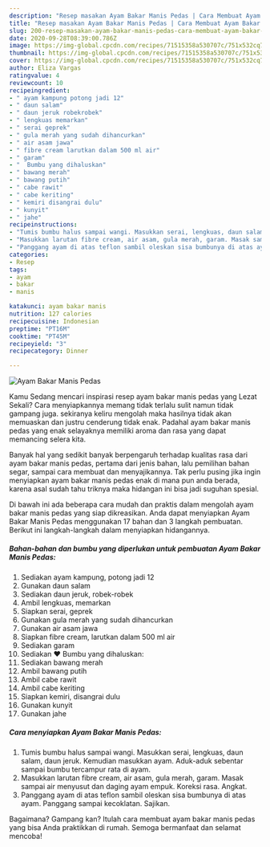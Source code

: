 ```yaml
---
description: "Resep masakan Ayam Bakar Manis Pedas | Cara Membuat Ayam Bakar Manis Pedas Yang Lezat"
title: "Resep masakan Ayam Bakar Manis Pedas | Cara Membuat Ayam Bakar Manis Pedas Yang Lezat"
slug: 200-resep-masakan-ayam-bakar-manis-pedas-cara-membuat-ayam-bakar-manis-pedas-yang-lezat
date: 2020-09-28T08:39:00.786Z
image: https://img-global.cpcdn.com/recipes/71515358a530707c/751x532cq70/ayam-bakar-manis-pedas-foto-resep-utama.jpg
thumbnail: https://img-global.cpcdn.com/recipes/71515358a530707c/751x532cq70/ayam-bakar-manis-pedas-foto-resep-utama.jpg
cover: https://img-global.cpcdn.com/recipes/71515358a530707c/751x532cq70/ayam-bakar-manis-pedas-foto-resep-utama.jpg
author: Eliza Vargas
ratingvalue: 4
reviewcount: 10
recipeingredient:
- " ayam kampung potong jadi 12"
- " daun salam"
- " daun jeruk robekrobek"
- " lengkuas memarkan"
- " serai geprek"
- " gula merah yang sudah dihancurkan"
- " air asam jawa"
- " fibre cream larutkan dalam 500 ml air"
- " garam"
- "  Bumbu yang dihaluskan"
- " bawang merah"
- " bawang putih"
- " cabe rawit"
- " cabe keriting"
- " kemiri disangrai dulu"
- " kunyit"
- " jahe"
recipeinstructions:
- "Tumis bumbu halus sampai wangi. Masukkan serai, lengkuas, daun salam, daun jeruk. Kemudian masukkan ayam. Aduk-aduk sebentar sampai bumbu tercampur rata di ayam."
- "Masukkan larutan fibre cream, air asam, gula merah, garam. Masak sampai air menyusut dan daging ayam empuk. Koreksi rasa. Angkat."
- "Panggang ayam di atas teflon sambil oleskan sisa bumbunya di atas ayam. Panggang sampai kecoklatan. Sajikan."
categories:
- Resep
tags:
- ayam
- bakar
- manis

katakunci: ayam bakar manis 
nutrition: 127 calories
recipecuisine: Indonesian
preptime: "PT16M"
cooktime: "PT45M"
recipeyield: "3"
recipecategory: Dinner

---
```



![Ayam Bakar Manis Pedas](https://img-global.cpcdn.com/recipes/71515358a530707c/751x532cq70/ayam-bakar-manis-pedas-foto-resep-utama.jpg)

Kamu Sedang mencari inspirasi resep ayam bakar manis pedas yang Lezat Sekali? Cara menyiapkannya memang tidak terlalu sulit namun tidak gampang juga. sekiranya keliru mengolah maka hasilnya tidak akan memuaskan dan justru cenderung tidak enak. Padahal ayam bakar manis pedas yang enak selayaknya memiliki aroma dan rasa yang dapat memancing selera kita.

Banyak hal yang sedikit banyak berpengaruh terhadap kualitas rasa dari ayam bakar manis pedas, pertama dari jenis bahan, lalu pemilihan bahan segar, sampai cara membuat dan menyajikannya. Tak perlu pusing jika ingin menyiapkan ayam bakar manis pedas enak di mana pun anda berada, karena asal sudah tahu triknya maka hidangan ini bisa jadi suguhan spesial.




Di bawah ini ada beberapa cara mudah dan praktis dalam mengolah ayam bakar manis pedas yang siap dikreasikan. Anda dapat menyiapkan Ayam Bakar Manis Pedas menggunakan 17 bahan dan 3 langkah pembuatan. Berikut ini langkah-langkah dalam menyiapkan hidangannya.

<!--inarticleads1-->

##### Bahan-bahan dan bumbu yang diperlukan untuk pembuatan Ayam Bakar Manis Pedas:

1. Sediakan  ayam kampung, potong jadi 12
1. Gunakan  daun salam
1. Sediakan  daun jeruk, robek-robek
1. Ambil  lengkuas, memarkan
1. Siapkan  serai, geprek
1. Gunakan  gula merah yang sudah dihancurkan
1. Gunakan  air asam jawa
1. Siapkan  fibre cream, larutkan dalam 500 ml air
1. Sediakan  garam
1. Sediakan  ❤ Bumbu yang dihaluskan:
1. Sediakan  bawang merah
1. Ambil  bawang putih
1. Ambil  cabe rawit
1. Ambil  cabe keriting
1. Siapkan  kemiri, disangrai dulu
1. Gunakan  kunyit
1. Gunakan  jahe




<!--inarticleads2-->

##### Cara menyiapkan Ayam Bakar Manis Pedas:

1. Tumis bumbu halus sampai wangi. Masukkan serai, lengkuas, daun salam, daun jeruk. Kemudian masukkan ayam. Aduk-aduk sebentar sampai bumbu tercampur rata di ayam.
1. Masukkan larutan fibre cream, air asam, gula merah, garam. Masak sampai air menyusut dan daging ayam empuk. Koreksi rasa. Angkat.
1. Panggang ayam di atas teflon sambil oleskan sisa bumbunya di atas ayam. Panggang sampai kecoklatan. Sajikan.




Bagaimana? Gampang kan? Itulah cara membuat ayam bakar manis pedas yang bisa Anda praktikkan di rumah. Semoga bermanfaat dan selamat mencoba!
